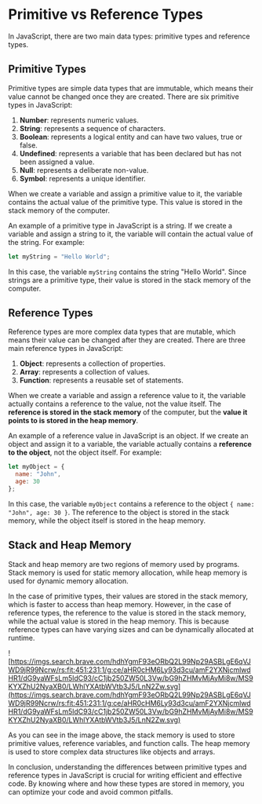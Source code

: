 # Primitive vs Reference Types

In JavaScript, there are two main data types: primitive types and reference types.

## Primitive Types

Primitive types are simple data types that are immutable, which means their value cannot be changed once they are created. There are six primitive types in JavaScript:

1. **Number**: represents numeric values.
2. **String**: represents a sequence of characters.
3. **Boolean**: represents a logical entity and can have two values, true or false.
4. **Undefined**: represents a variable that has been declared but has not been assigned a value.
5. **Null**: represents a deliberate non-value.
6. **Symbol**: represents a unique identifier.

When we create a variable and assign a primitive value to it, the variable contains the actual value of the primitive type. This value is stored in the stack memory of the computer.

An example of a primitive type in JavaScript is a string. If we create a variable and assign a string to it, the variable will contain the actual value of the string. For example:

```js
let myString = "Hello World";

```

In this case, the variable `myString` contains the string "Hello World". Since strings are a primitive type, their value is stored in the stack memory of the computer.

## Reference Types

Reference types are more complex data types that are mutable, which means their value can be changed after they are created. There are three main reference types in JavaScript:

1. **Object**: represents a collection of properties.
2. **Array**: represents a collection of values.
3. **Function**: represents a reusable set of statements.

When we create a variable and assign a reference value to it, the variable actually contains a reference to the value, not the value itself. The **reference is stored in the stack memory** of the computer, but the **value it points to is stored in the heap memory**.

An example of a reference value in JavaScript is an object. If we create an object and assign it to a variable, the variable actually contains a **reference to the object**, not the object itself. For example:

```js
let myObject = {
  name: "John",
  age: 30
};

```

In this case, the variable `myObject` contains a reference to the object `{ name: "John", age: 30 }`. The reference to the object is stored in the stack memory, while the object itself is stored in the heap memory.

## Stack and Heap Memory

Stack and heap memory are two regions of memory used by programs. Stack memory is used for static memory allocation, while heap memory is used for dynamic memory allocation.

In the case of primitive types, their values are stored in the stack memory, which is faster to access than heap memory. However, in the case of reference types, the reference to the value is stored in the stack memory, while the actual value is stored in the heap memory. This is because reference types can have varying sizes and can be dynamically allocated at runtime.

![https://imgs.search.brave.com/hdhYgmF93eORbQ2L99Np29ASBLgE6qVJWD9jR99Ncrw/rs:fit:451:231:1/g:ce/aHR0cHM6Ly93d3cu/amF2YXNjcmlwdHR1/dG9yaWFsLm5ldC93/cC1jb250ZW50L3Vw/bG9hZHMvMjAyMi8w/MS9KYXZhU2NyaXB0/LWhlYXAtbWVtb3J5/LnN2Zw.svg](https://imgs.search.brave.com/hdhYgmF93eORbQ2L99Np29ASBLgE6qVJWD9jR99Ncrw/rs:fit:451:231:1/g:ce/aHR0cHM6Ly93d3cu/amF2YXNjcmlwdHR1/dG9yaWFsLm5ldC93/cC1jb250ZW50L3Vw/bG9hZHMvMjAyMi8w/MS9KYXZhU2NyaXB0/LWhlYXAtbWVtb3J5/LnN2Zw.svg)

As you can see in the image above, the stack memory is used to store primitive values, reference variables, and function calls. The heap memory is used to store complex data structures like objects and arrays.

In conclusion, understanding the differences between primitive types and reference types in JavaScript is crucial for writing efficient and effective code. By knowing where and how these types are stored in memory, you can optimize your code and avoid common pitfalls.
